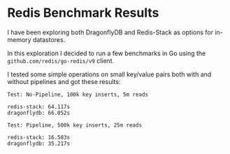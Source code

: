 # Redis Benchmark Results

I have been exploring both DragonflyDB and Redis-Stack as options for in-memory datastores.

In this exploration I decided to run a few benchmarks in Go using the `github.com/redis/go-redis/v9` client.

I tested some simple operations on small key/value pairs both with and without pipelines and got these results:

```
Test: No-Pipeline, 100k key inserts, 5m reads

redis-stack: 64.117s
dragonflydb: 66.052s
```

```
Test: Pipeline, 500k key inserts, 25m reads

redis-stack: 16.583s
dragonflydb: 35.217s
```
